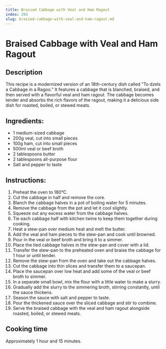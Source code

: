 ```yaml
---
title: Braised Cabbage with Veal and Ham Ragout
index: 293
slug: braised-cabbage-with-veal-and-ham-ragout.md
---
```


# Braised Cabbage with Veal and Ham Ragout

## Description
This recipe is a modernized version of an 18th-century dish called "To dzels a Cabbage in a Ragoo." It features a cabbage that is blanched, braised, and then served with a flavorful veal and ham ragout. The cabbage becomes tender and absorbs the rich flavors of the ragout, making it a delicious side dish for roasted, boiled, or stewed meats.

## Ingredients:
- 1 medium-sized cabbage
- 200g veal, cut into small pieces
- 100g ham, cut into small pieces
- 500ml veal or beef broth
- 2 tablespoons butter
- 2 tablespoons all-purpose flour
- Salt and pepper to taste

## Instructions:
1. Preheat the oven to 180°C.
2. Cut the cabbage in half and remove the core.
3. Blanch the cabbage halves in a pot of boiling water for 5 minutes.
4. Remove the cabbage from the pot and let it cool slightly.
5. Squeeze out any excess water from the cabbage halves.
6. Tie each cabbage half with kitchen twine to keep them together during cooking.
7. Heat a stew-pan over medium heat and melt the butter.
8. Add the veal and ham pieces to the stew-pan and cook until browned.
9. Pour in the veal or beef broth and bring it to a simmer.
10. Place the tied cabbage halves in the stew-pan and cover with a lid.
11. Transfer the stew-pan to the preheated oven and braise the cabbage for 1 hour or until tender.
12. Remove the stew-pan from the oven and take out the cabbage halves.
13. Cut the cabbage into thin slices and transfer them to a saucepan.
14. Place the saucepan over low heat and add some of the veal or beef broth to simmer.
15. In a separate small bowl, mix the flour with a little water to make a slurry.
16. Gradually add the slurry to the simmering broth, stirring constantly, until the sauce thickens.
17. Season the sauce with salt and pepper to taste.
18. Pour the thickened sauce over the sliced cabbage and stir to combine.
19. Serve the braised cabbage with the veal and ham ragout alongside roasted, boiled, or stewed meats.

## Cooking time
Approximately 1 hour and 15 minutes.